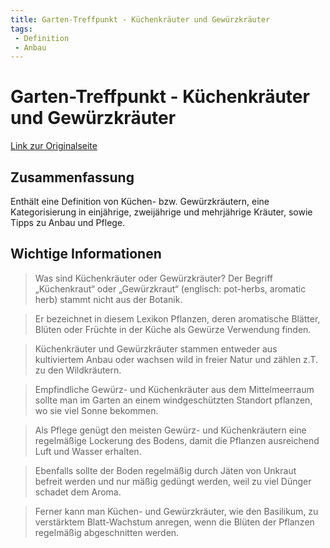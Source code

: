 ```yaml
---
title: Garten-Treffpunkt - Küchenkräuter und Gewürzkräuter
tags:
 - Definition
 - Anbau
---
```


# Garten-Treffpunkt - Küchenkräuter und Gewürzkräuter

[Link zur Originalseite](https://www.garten-treffpunkt.de/lexikon/gewuerzkraeuter.aspx)

## Zusammenfassung

Enthält eine Definition von Küchen- bzw. Gewürzkräutern, eine Kategorisierung in einjährige, zweijährige und mehrjährige Kräuter, sowie Tipps zu Anbau und Pflege.

## Wichtige Informationen

> Was sind Küchenkräuter oder Gewürzkräuter? Der Begriff „Küchenkraut“ oder „Gewürzkraut“ (englisch: pot-herbs, aromatic herb) stammt nicht aus der Botanik.

> Er bezeichnet in diesem Lexikon Pflanzen, deren aromatische Blätter, Blüten oder Früchte in der Küche als Gewürze Verwendung finden.

> Küchenkräuter und Gewürzkräuter stammen entweder aus kultiviertem Anbau oder wachsen wild in freier Natur und zählen z.T. zu den Wildkräutern.

> Empfindliche Gewürz- und Küchenkräuter aus dem Mittelmeerraum sollte man im Garten an einem windgeschützten Standort pflanzen, wo sie viel Sonne bekommen.

> Als Pflege genügt den meisten Gewürz- und Küchenkräutern eine regelmäßige Lockerung des Bodens, damit die Pflanzen ausreichend Luft und Wasser erhalten.

> Ebenfalls sollte der Boden regelmäßig durch Jäten von Unkraut befreit werden und nur mäßig gedüngt werden, weil zu viel Dünger schadet dem Aroma.

> Ferner kann man Küchen- und Gewürzkräuter, wie den Basilikum, zu verstärktem Blatt-Wachstum anregen, wenn die Blüten der Pflanzen regelmäßig abgeschnitten werden.
